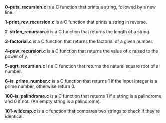 **0-puts_recursion.c** is a C function that prints a string, followed by a new line.

**1-print_rev_recursion.c** is a C function that prints a string in reverse.

**2-strlen_recursion.c** is a C function that returns the length of a string.

**3-factorial.c** is a C function that returns the factorial of a given number.

**4-pow_recursion.c** is a C function that returns the value of x raised to the power of y.

**5-sqrt_recursion.c** is a C function that returns the natural square root of a number.

**6-is_prime_number.c** is a C function that returns 1 if the input integer is a prime number, otherwise return 0.

**100-is_palindrome.c** is a C function that returns 1 if a string is a palindrome and 0 if not. (An empty string is a palindrome).

**101-wildcmp.c** is a c function that compares two strings to check if they're identical.
